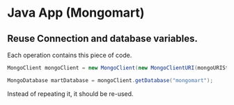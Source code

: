 # Java App (Mongomart)

## Reuse Connection and database variables.

Each operation contains this piece of code. 

```java
MongoClient mongoClient = new MongoClient(new MongoClientURI(mongoURIString));

MongoDatabase martDatabase = mongoClient.getDatabase("mongomart");
```

Instead of repeating it, it should be re-used.


